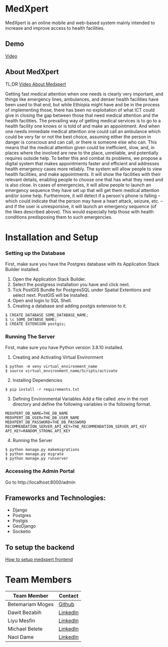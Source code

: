 # MedXpert
MedXpert is an online mobile and web-based system mainly intended to increase and improve access to health facilities.

## Demo
[Video](https://www.youtube.com/watch?v=djY5PCIWqpk)
## About MedXpert
TL;DR [Video About Medxpert](https://www.youtube.com/watch?v=CdRrbXms5kg)

Getting fast medical attention when one needs is clearly very important, and things like emergency lines, ambulances, and denser health facilities have been used to that end, but while Ethiopia might have and be in the process of implementing those, there has been no exploitation of what ICT could give in closing the gap between those that need medical attention and the health facilities. The prevailing way of getting medical services is to go to a health facility one knows or is told of and make an appointment. And when one needs immediate medical attention one could call an ambulance which could be very far or not the best choice, assuming either the person in danger is conscious and can call, or there is someone else who can. This means that the medical attention given could be inefficient, slow, and, in places where the involved are new to the place, unreliable, and potentially requires outside help. To better this and combat its problems, we propose a digital system that makes appointments faster and efficient and addresses health emergency cases more reliably. The system will allow people to view health facilities, and make appointments. It will show the facilities with their relevant details, enabling people to choose one that has what they need and is also close. In cases of emergencies, it will allow people to launch an emergency sequence they have set up that will get them medical attention and/or some help. Furthermore, it will detect if a person's phone is falling – which could indicate that the person may have a heart attack, seizure, etc. – and if the user is unresponsive, it will launch an emergency sequence (of the likes described above). This would especially help those with health conditions predisposing them to such emergencies.

# Installation and Setup
### Setting up the Database
First, make sure you have the Postgres database with its Application Stack Builder installed.
1. Open the Application Stack Builder.
2. Select the postgress installation you have and click next.
3. Tick PostGIS Bundle for PostgresSQL under Spatial Extentions and select next. PostGIS will be installed.
4. Open and login to SQL Shell.
5. Creating a database and adding postgis extension to it.
```
$ CREATE DATABASE SOME_DATABASE_NAME;
$ \c SOME_DATABSE_NAME;
$ CREATE EXTENSION postgis;
```
### Running The Server
First, make sure you have Python version 3.8.10 installed.
1. Creating and Activating Virtual Environment
```
$ python -m venv virtual_environment_name
$ source virtual_environment_name/Scripts/activate
```
2. Installing Dependencies
```
$ pip install -r requirements.txt
```
3. Defining Environmental Variables
Add a file called .env in the root directory and define the following variables in the following format.
```
MEDXPERT_DB_NAME=THE_DB_NAME
MEDXPERT_DB_USER=THE_DB_USER_NAME
MEDXPERT_DB_PASSWORD=THE_DB_PASSWORD
RECOMMENDATION_SERVER_API_KEY=THE_RECOMMENDATION_SERVER_API_KEY
API_KEY=RANDOM_STRONG_API_KEY
```
4. Running the Server
```
$ python manage.py makemigrations
$ python manage.py migrate
$ python manage.py runserver
```
### Accessing the Admin Portal
Go to http://localhost:8000/admin

## Frameworks and Technologies:
- Django
- Postgres
- Postgis
- GeoDjango
- Socketio

## To setup the backend 
[How to setup medxpert frontend](https://github.com/MedXpert/medxpert_frontend#readme)
# Team Members
| Team Member | Contact |
|--|-|
|Betemariam Moges|[Github](https://github.com/BgitBB)|
|Dawit Bezabih|[LinkedIn](https://www.linkedin.com/in/davenbezz/)|
|Liyu Mesfin|[LinkedIn](https://www.linkedin.com/in/liyumk/)|
|Michael Belete|[LinkedIn](https://www.linkedin.com/in/michael-belete-8600a3176/)|
|Naol Dame|[LinkedIn](https://www.linkedin.com/in/naol-dame-38783b213/)|
